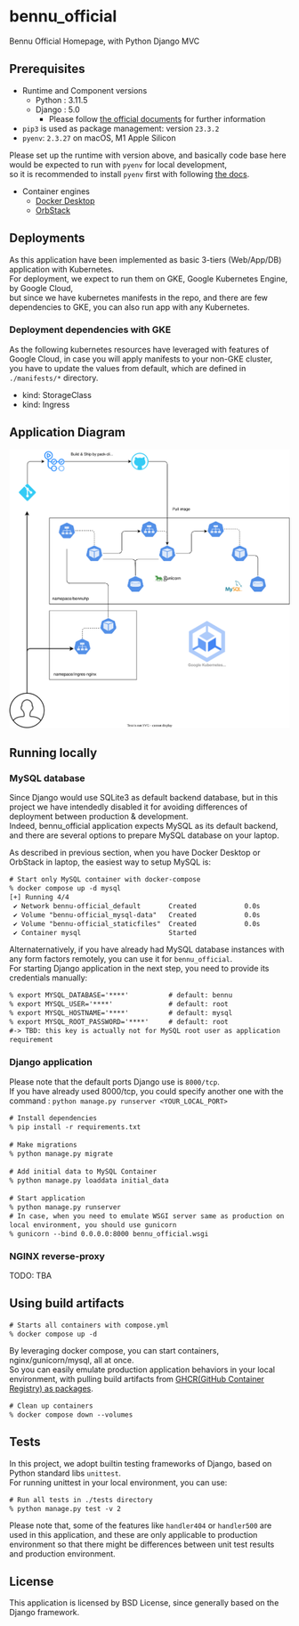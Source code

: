 # bennu_official
Bennu Official Homepage, with Python Django MVC


## Prerequisites
- Runtime and Component versions
  - Python : 3.11.5
  - Django : 5.0
    - Please follow [the official documents](https://docs.djangoproject.com/en/5.0/releases/5.0/) for further information
- `pip3` is used as package management: version `23.3.2`
- `pyenv`: `2.3.27` on macOS, M1 Apple Silicon

Please set up the runtime with version above, and basically code base here would be expected to run with `pyenv` for local development, \
so it is recommended to install `pyenv` first with following [the docs](https://github.com/pyenv/pyenv).

- Container engines
  - [Docker Desktop](https://docs.docker.com/desktop/)
  - [OrbStack](https://orbstack.dev)


## Deployments
As this application have been implemented as basic 3-tiers (Web/App/DB) application with Kubernetes. \
For deployment, we expect to run them on GKE, Google Kubernetes Engine, by Google Cloud, \
but since we have kubernetes manifests in the repo, and there are few dependencies to GKE, you can also run app with any Kubernetes.

### Deployment dependencies with GKE
As the following kubernetes resources have leveraged with features of Google Cloud, in case you will apply manifests to your non-GKE cluster, \
you have to update the values from default, which are defined in `./manifests/*` directory.
- kind: StorageClass
- kind: Ingress


## Application Diagram

![app-digram](./app-diagram.drawio.svg)


## Running locally

### MySQL database
Since Django would use SQLite3 as default backend database, but in this project we have intendedly disabled it for avoiding differences of deployment between production & development. \
Indeed, bennu_official application expects MySQL as its default backend, and there are several options to prepare MySQL database on your laptop.

As described in previous section, when you have Docker Desktop or OrbStack in laptop, the easiest way to setup MySQL is:

```shell
# Start only MySQL container with docker-compose
% docker compose up -d mysql
[+] Running 4/4
 ✔ Network bennu-official_default       Created            0.0s
 ✔ Volume "bennu-official_mysql-data"   Created            0.0s
 ✔ Volume "bennu-official_staticfiles"  Created            0.0s
 ✔ Container mysql                      Started
```

Alternaternatively, if you have already had MySQL database instances with any form factors remotely, you can use it for `bennu_official`. \
For starting Django application in the next step, you need to provide its credentials manually:

```shell
% export MYSQL_DATABASE='****'          # default: bennu
% export MYSQL_USER='****'              # default: root
% export MYSQL_HOSTNAME='****'          # default: mysql
% export MYSQL_ROOT_PASSWORD='****'     # default: root
#-> TBD: this key is actually not for MySQL root user as application requirement
```

### Django application
Please note that the default ports Django use is `8000/tcp`. \
If you have already used 8000/tcp, you could specify another one with the command : `python manage.py runserver <YOUR_LOCAL_PORT>`

```shell
# Install dependencies
% pip install -r requirements.txt

# Make migrations
% python manage.py migrate

# Add initial data to MySQL Container
% python manage.py loaddata initial_data

# Start application
% python manage.py runserver
# In case, when you need to emulate WSGI server same as production on local environment, you should use gunicorn
% gunicorn --bind 0.0.0.0:8000 bennu_official.wsgi
```

### NGINX reverse-proxy
TODO: TBA


## Using build artifacts

```shell
# Starts all containers with compose.yml
% docker compose up -d
```

By leveraging docker compose, you can start containers, nginx/gunicorn/mysql, all at once. \
So you can easily emulate production application behaviors in your local environment, with pulling build artifacts from [GHCR(GitHub Container Registry) as packages](https://github.com/hwakabh/bennu-official/pkgs/container/bennu-official).

```shell
# Clean up containers
% docker compose down --volumes
```


## Tests
In this project, we adopt builtin testing frameworks of Django, based on Python standard libs `unittest`. \
For running unittest in your local environment, you can use:

```shell
# Run all tests in ./tests directory
% python manage.py test -v 2
```

Please note that, some of the features like `handler404` or `handler500` are used in this application, and these are only applicable to production environment
so that there might be differences between unit test results and production environment.


## License
This application is licensed by BSD License, since generally based on the Django framework.
